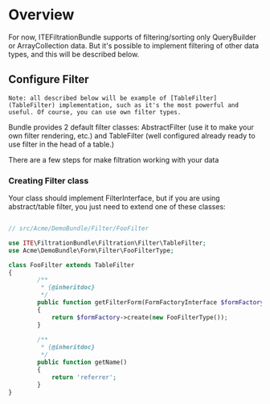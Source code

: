 # Overview

For now, ITEFiltrationBundle supports of filtering/sorting only QueryBuilder or ArrayCollection data.
But it's possible to implement filtering of other data types, and this will be described below.

## Configure Filter

`
Note: all described below will be example of [TableFilter](TableFilter) implementation, such as it's the most powerful
and useful. Of course, you can use own filter types.
`

Bundle provides 2 default filter classes: AbstractFilter (use it to make your own filter rendering, etc.) 
and TableFilter (well configured already ready to use filter in the head of a table.) 

There are a few steps for make filtration working with your data

### Creating Filter class

Your class should implement FilterInterface, but if you are using abstract/table filter, you just need to extend one of
these classes:

```php

// src/Acme/DemoBundle/Filter/FooFilter

use ITE\FiltrationBundle\Filtration\Filter\TableFilter;
use Acme\DemoBundle\Form\Filter\FooFilterType;

class FooFilter extends TableFilter
{
        /**
         * {@inheritdoc}
         */
        public function getFilterForm(FormFactoryInterface $formFactory)
        {
            return $formFactory->create(new FooFilterType());
        }
        
        /**
         * {@inheritdoc}
         */
        public function getName()
        {
            return 'referrer';
        }
}

```